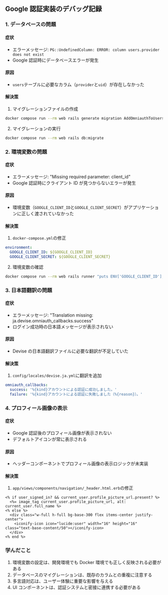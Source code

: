 ## Google 認証実装のデバッグ記録

### 1. データベースの問題

#### 症状

- エラーメッセージ: `PG::UndefinedColumn: ERROR: column users.provider does not exist`
- Google 認証時にデータベースエラーが発生

#### 原因

- `users`テーブルに必要なカラム（`provider`と`uid`）が存在しなかった

#### 解決策

1. マイグレーションファイルの作成

```bash
docker compose run --rm web rails generate migration AddOmniauthToUsers provider:string uid:string
```

2. マイグレーションの実行

```bash
docker compose run --rm web rails db:migrate
```

### 2. 環境変数の問題

#### 症状

- エラーメッセージ: "Missing required parameter: client_id"
- Google 認証時にクライアント ID が見つからないエラーが発生

#### 原因

- 環境変数（`GOOGLE_CLIENT_ID`と`GOOGLE_CLIENT_SECRET`）がアプリケーションに正しく渡されていなかった

#### 解決策

1. `docker-compose.yml`の修正

```yaml
environment:
  GOOGLE_CLIENT_ID: ${GOOGLE_CLIENT_ID}
  GOOGLE_CLIENT_SECRET: ${GOOGLE_CLIENT_SECRET}
```

2. 環境変数の確認

```bash
docker compose run --rm web rails runner "puts ENV['GOOGLE_CLIENT_ID']; puts ENV['GOOGLE_CLIENT_SECRET']"
```

### 3. 日本語翻訳の問題

#### 症状

- エラーメッセージ: "Translation missing: ja.devise.omniauth_callbacks.success"
- ログイン成功時の日本語メッセージが表示されない

#### 原因

- Devise の日本語翻訳ファイルに必要な翻訳が不足していた

#### 解決策

1. `config/locales/devise.ja.yml`に翻訳を追加

```yaml
omniauth_callbacks:
  success: '%{kind}アカウントによる認証に成功しました。'
  failure: '%{kind}アカウントによる認証に失敗しました（%{reason}）。'
```

### 4. プロフィール画像の表示

#### 症状

- Google 認証後のプロフィール画像が表示されない
- デフォルトアイコンが常に表示される

#### 原因

- ヘッダーコンポーネントでプロフィール画像の表示ロジックが未実装

#### 解決策

1. `app/views/components/navigation/_header.html.erb`の修正

```erb
<% if user_signed_in? && current_user.profile_picture_url.present? %>
  <%= image_tag current_user.profile_picture_url, alt: current_user.full_name %>
<% else %>
  <div class="w-full h-full bg-base-300 flex items-center justify-center">
    <iconify-icon icon="lucide:user" width="16" height="16" class="text-base-content/50"></iconify-icon>
  </div>
<% end %>
```

### 学んだこと

1. 環境変数の設定は、開発環境でも Docker 環境でも正しく反映される必要がある
2. データベースのマイグレーションは、既存のカラムとの重複に注意する
3. 多言語対応は、ユーザー体験に重要な影響を与える
4. UI コンポーネントは、認証システムと密接に連携する必要がある
